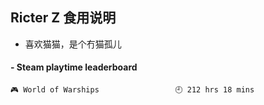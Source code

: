## Ricter Z 食用说明
- 喜欢猫猫，是个冇猫孤儿

<!-- steam-box start -->
#### - Steam playtime leaderboard
```text
🎮 World of Warships                 🕘 212 hrs 18 mins
```
<!-- Powered by https://github.com/YouEclipse/steam-box . -->
<!-- steam-box end -->
